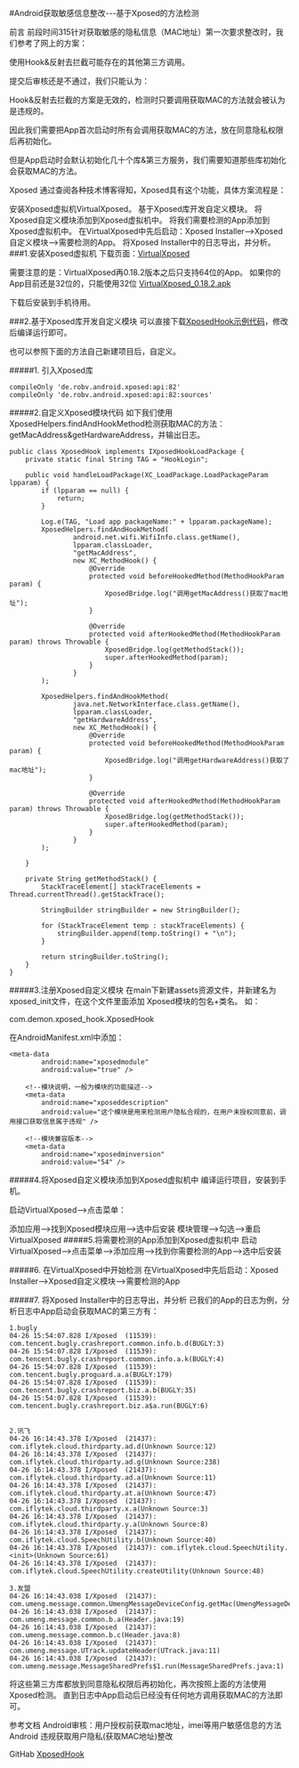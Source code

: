 #Android获取敏感信息整改---基于Xposed的方法检测

前言
前段时间315针对获取敏感的隐私信息（MAC地址）第一次要求整改时，我们参考了网上的方案：

使用Hook&反射去拦截可能存在的其他第三方调用。

提交后审核还是不通过，我们只能认为：

Hook&反射去拦截的方案是无效的，检测时只要调用获取MAC的方法就会被认为是违规的。

因此我们需要把App首次启动时所有会调用获取MAC的方法，放在同意隐私权限后再初始化。

但是App启动时会默认初始化几十个库&第三方服务，我们需要知道那些库初始化会获取MAC的方法。

Xposed
通过查阅各种技术博客得知，Xposed具有这个功能，具体方案流程是：

安装Xposed虚拟机VirtualXposed。
基于Xposed库开发自定义模块。
将Xposed自定义模块添加到Xposed虚拟机中。
将我们需要检测的App添加到Xposed虚拟机中。
在VirtualXposed中先后启动：Xposed Installer—>Xposed自定义模块—>需要检测的App。
将Xposed Installer中的日志导出，并分析。
###1.安装Xposed虚拟机
下载页面：[VirtualXposed](https://github.com/android-hacker/VirtualXposed/releases)

需要注意的是：VirtualXposed再0.18.2版本之后只支持64位的App。
如果你的App目前还是32位的，只能使用32位 [VirtualXposed_0.18.2.apk](https://github.com/android-hacker/VirtualXposed/releases/download/0.18.2/VirtualXposed_0.18.2.apk)

下载后安装到手机待用。

###2.基于Xposed库开发自定义模块
可以直接下载[XposedHook示例代码](https://github.com/Ymmmsick/XposedHook)，修改后编译运行即可。

也可以参照下面的方法自己新建项目后，自定义。

#####1. 引入Xposed库


    compileOnly 'de.robv.android.xposed:api:82'
    compileOnly 'de.robv.android.xposed:api:82:sources'

#####2.自定义Xposed模块代码
如下我们使用XposedHelpers.findAndHookMethod检测获取MAC的方法：getMacAddress&getHardwareAddress，并输出日志。

    

    public class XposedHook implements IXposedHookLoadPackage {
        private static final String TAG = "HookLogin";
    
        public void handleLoadPackage(XC_LoadPackage.LoadPackageParam lpparam) {
            if (lpparam == null) {
                return;
            }
    
            Log.e(TAG, "Load app packageName:" + lpparam.packageName);
            XposedHelpers.findAndHookMethod(
                    android.net.wifi.WifiInfo.class.getName(),
                    lpparam.classLoader,
                    "getMacAddress",
                    new XC_MethodHook() {
                        @Override
                        protected void beforeHookedMethod(MethodHookParam param) {
                            XposedBridge.log("调用getMacAddress()获取了mac地址");
                        }
    
                        @Override
                        protected void afterHookedMethod(MethodHookParam param) throws Throwable {
                            XposedBridge.log(getMethodStack());
                            super.afterHookedMethod(param);
                        }
                    }
            );
    
            XposedHelpers.findAndHookMethod(
                    java.net.NetworkInterface.class.getName(),
                    lpparam.classLoader,
                    "getHardwareAddress",
                    new XC_MethodHook() {
                        @Override
                        protected void beforeHookedMethod(MethodHookParam param) {
                            XposedBridge.log("调用getHardwareAddress()获取了mac地址");
                        }
    
                        @Override
                        protected void afterHookedMethod(MethodHookParam param) throws Throwable {
                            XposedBridge.log(getMethodStack());
                            super.afterHookedMethod(param);
                        }
                    }
            );
    
        }
    
        private String getMethodStack() {
            StackTraceElement[] stackTraceElements = Thread.currentThread().getStackTrace();
    
            StringBuilder stringBuilder = new StringBuilder();
    
            for (StackTraceElement temp : stackTraceElements) {
                stringBuilder.append(temp.toString() + "\n");
            }
    
            return stringBuilder.toString();
        }
    }

#####3.注册Xposed自定义模块
在main下新建assets资源文件，并新建名为xposed_init文件，在这个文件里面添加 Xposed模块的包名+类名。
如：

com.demon.xposed_hook.XposedHook

在AndroidManifest.xml中添加：

    <meta-data
            android:name="xposedmodule"
            android:value="true" />

        <!--模块说明，一般为模块的功能描述-->
        <meta-data
            android:name="xposeddescription"
            android:value="这个模块是用来检测用户隐私合规的，在用户未授权同意前，调用接口获取信息属于违规" />

        <!--模块兼容版本-->
        <meta-data
            android:name="xposedminversion"
            android:value="54" />

#####4.将Xposed自定义模块添加到Xposed虚拟机中
编译运行项目，安装到手机。

启动VirtualXposed—>点击菜单：

添加应用—>找到Xposed模块应用—>选中后安装
模块管理—>勾选—>重启VirtualXposed
#####5.将需要检测的App添加到Xposed虚拟机中
启动VirtualXposed—>点击菜单–>添加应用—>找到你需要检测的App—>选中后安装

#####6. 在VirtualXposed中开始检测
在VirtualXposed中先后启动：Xposed Installer—>Xposed自定义模块—>需要检测的App

#####7. 将Xposed Installer中的日志导出，并分析
已我们的App的日志为例，分析日志中App启动会获取MAC的第三方有：
    

    1.bugly
    04-26 15:54:07.828 I/Xposed  (11539): com.tencent.bugly.crashreport.common.info.b.d(BUGLY:3)
    04-26 15:54:07.828 I/Xposed  (11539): com.tencent.bugly.crashreport.common.info.a.k(BUGLY:4)
    04-26 15:54:07.828 I/Xposed  (11539): com.tencent.bugly.proguard.a.a(BUGLY:179)
    04-26 15:54:07.828 I/Xposed  (11539): com.tencent.bugly.crashreport.biz.a.b(BUGLY:35)
    04-26 15:54:07.828 I/Xposed  (11539): com.tencent.bugly.crashreport.biz.a$a.run(BUGLY:6)


    2.讯飞
    04-26 16:14:43.378 I/Xposed  (21437): com.iflytek.cloud.thirdparty.ad.d(Unknown Source:12)
    04-26 16:14:43.378 I/Xposed  (21437): com.iflytek.cloud.thirdparty.ad.g(Unknown Source:238)
    04-26 16:14:43.378 I/Xposed  (21437): com.iflytek.cloud.thirdparty.ad.a(Unknown Source:11)
    04-26 16:14:43.378 I/Xposed  (21437): com.iflytek.cloud.thirdparty.at.a(Unknown Source:47)
    04-26 16:14:43.378 I/Xposed  (21437): com.iflytek.cloud.thirdparty.x.a(Unknown Source:3)
    04-26 16:14:43.378 I/Xposed  (21437): com.iflytek.cloud.thirdparty.y.a(Unknown Source:8)
    04-26 16:14:43.378 I/Xposed  (21437): com.iflytek.cloud.SpeechUtility.b(Unknown Source:40)
    04-26 16:14:43.378 I/Xposed  (21437): com.iflytek.cloud.SpeechUtility.<init>(Unknown Source:61)
    04-26 16:14:43.378 I/Xposed  (21437): com.iflytek.cloud.SpeechUtility.createUtility(Unknown Source:48)

    3.友盟
    04-26 16:14:43.038 I/Xposed  (21437): com.umeng.message.common.UmengMessageDeviceConfig.getMac(UmengMessageDeviceConfig.java:11)
    04-26 16:14:43.038 I/Xposed  (21437): com.umeng.message.common.b.a(Header.java:19)
    04-26 16:14:43.038 I/Xposed  (21437): com.umeng.message.common.b.c(Header.java:8)
    04-26 16:14:43.038 I/Xposed  (21437): com.umeng.message.UTrack.updateHeader(UTrack.java:11)
    04-26 16:14:43.038 I/Xposed  (21437): com.umeng.message.MessageSharedPrefs$1.run(MessageSharedPrefs.java:1)

将这些第三方库都放到同意隐私权限后再初始化，再次按照上面的方法使用Xposed检测。
直到日志中App启动后已经没有任何地方调用获取MAC的方法即可。

参考文档
Android审核：用户授权前获取mac地址，imei等用户敏感信息的方法
Android 违规获取用户隐私(获取MAC地址)整改

GitHab
[XposedHook](https://github.com/Ymmmsick/XposedHook)

